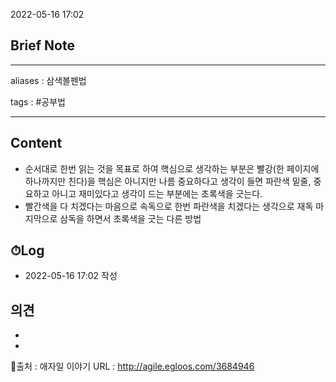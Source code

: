 2022-05-16 17:02
## Brief Note
---
aliases : 삼색볼펜법

tags : #공부법 

---

## Content
- 순서대로 한번 읽는 것을 목표로 하여 핵심으로 생각하는 부분은 빨강(한 페이지에 하나까지만 친다)을 핵심은 아니지만 나름 중요하다고 생각이 들면 파란색 밑줄, 중요하고 아니고 재미있다고 생각이 드는 부분에는 초록색을 긋는다.
- 빨간색을 다 치겠다는 마음으로 속독으로 한번 파란색을 치겠다는 생각으로 재독 마지막으로 삼독을 하면서 초록색을 긋는 다른 방법

## ⏱Log
- 2022-05-16 17:02 작성

## 의견
-
- 

📙출처 : 애자일 이야기
URL : http://agile.egloos.com/3684946